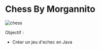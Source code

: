 # Chess By Morgannito
![chess](https://www.insideselfstorage.com/sites/insideselfstorage.com/files/styles/article_featured_retina/public/Coronavirus-Strategy-Chess.jpg?itok=Ft-84kW-)

Objectif :

  -  Créer un jeu d'echec en Java 

